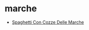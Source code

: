 # marche

 * [Spaghetti Con Cozze Delle Marche](../../index/s/spaghetti-con-cozze-delle-marche-5255.json)
